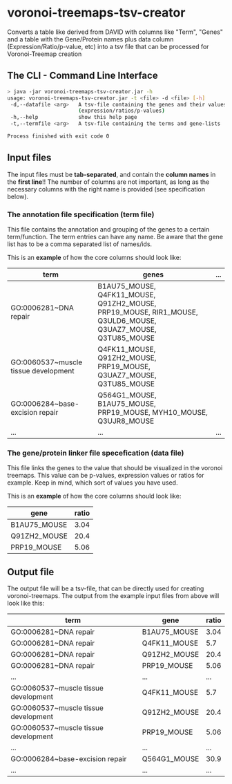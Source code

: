 # voronoi-treemaps-tsv-creator
Converts a table like derived from DAVID with columns like "Term", "Genes" and a table with the Gene/Protein names plus data column (Expression/Ratio/p-value, etc) into a tsv file that can be processed for Voronoi-Treemap creation

## The CLI - Command Line Interface
```bash
> java -jar voronoi-treemaps-tsv-creator.jar -h
usage: voronoi-treemaps-tsv-creator.jar -t <file> -d <file> [-h]
 -d,--datafile <arg>   A tsv-file containing the genes and their values
                       (expression/ratios/p-values)
 -h,--help             show this help page
 -t,--termfile <arg>   A tsv-file containing the terms and gene-lists

Process finished with exit code 0

```

## Input files
The input files must be **tab-separated**, and contain the **column names** in the **first line**!! The number of columns are not important, as long as the necessary columns with the right name is provided (see specification below).


### The annotation file specification (term file)
This file contains the annotation and grouping of the genes to a certain term/function. The term entries can have any name. Be aware that the gene list has to be a comma separated list of names/ids. 

This is an **example** of how the core columns should look like:


| term        | genes           | ... |
| ------------- | ------------- | ---- |
| GO:0006281~DNA repair      | B1AU75_MOUSE, Q4FK11_MOUSE, Q91ZH2_MOUSE, PRP19_MOUSE, RIR1_MOUSE, Q3ULD6_MOUSE, Q3UAZ7_MOUSE, Q3TU85_MOUSE | 
| GO:0060537~muscle tissue development  | Q4FK11_MOUSE, Q91ZH2_MOUSE, PRP19_MOUSE, Q3UAZ7_MOUSE, Q3TU85_MOUSE      | 
| GO:0006284~base-excision repair | Q564G1_MOUSE, B1AU75_MOUSE, PRP19_MOUSE, MYH10_MOUSE, Q3UJR8_MOUSE      |   
| ... | ... | ... |


### The gene/protein linker file specefication (data file)

This file links the genes to the value that should be visualized in the voronoi treemaps. This value can be p-values, expression values or ratios for example. Keep in mind, which sort of values you have used.

This is an **example** of how the core columns should look like:

| gene        | ratio           | 
| ------------- |:-------------:| 
| B1AU75_MOUSE      | 3.04 | 
| Q91ZH2_MOUSE      | 20.4      | 
| PRP19_MOUSE | 5.06      | 


## Output file

The output file will be a tsv-file, that can be directly used for creating voronoi-treemaps. The output from the example input files from above will look like this:

| term               | gene        | ratio     |
| ------------------ | ----------- | --------- |
| GO:0006281~DNA repair | B1AU75_MOUSE | 3.04 |
| GO:0006281~DNA repair | Q4FK11_MOUSE | 5.7 |
| GO:0006281~DNA repair | Q91ZH2_MOUSE | 20.4 |
| GO:0006281~DNA repair | PRP19_MOUSE | 5.06 |
| ... | ... | ... |
| GO:0060537~muscle tissue development | Q4FK11_MOUSE | 5.7 |
| GO:0060537~muscle tissue development | Q91ZH2_MOUSE | 20.4 |
| GO:0060537~muscle tissue development | PRP19_MOUSE | 5.06 |
| ... | ... | ... |
| GO:0006284~base-excision repair | Q564G1_MOUSE | 30.9 |
| ... | ... | ... |

